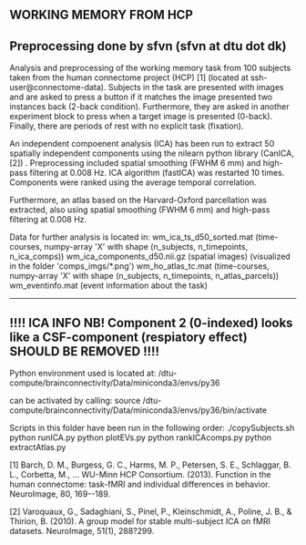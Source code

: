 WORKING MEMORY FROM HCP
-----------------------------
Preprocessing done by sfvn
(sfvn at dtu dot dk)
-----------------------------

Analysis and preprocessing of the working memory task from 100 subjects
taken from the human connectome project (HCP) [1]
(located at ssh-user@connectome-data). Subjects in the task are presented with images 
and are asked to press a button if it matches the image presented two instances back 
(2-back condition). Furthermore, they are asked in another experiment block 
to press when a target image is presented (0-back). Finally, there are periods of 
rest with no explicit task (fixation).

An independent compoenent analysis (ICA) has been run to extract 50 
spatially independent components using the nilearn python library (CanICA, [2]) . 
Preprocessing included spatial smoothing (FWHM 6 mm) and high-pass filtering 
at 0.008 Hz. ICA algorithm (fastICA) was restarted 10 times. Components were ranked
using the average temporal correlation. 

Furthermore, an atlas based on the Harvard-Oxford parcellation was extracted, 
also using spatial smoothing (FWHM 6 mm) and high-pass filtering at 0.008 Hz.

Data for further analysis is located in:
wm_ica_ts_d50_sorted.mat  		(time-courses, numpy-array 'X' with shape (n_subjects, n_timepoints, n_ica_comps))
wm_ica_components_d50.nii.gz	(spatial images) (visualized in the folder 'comps_imgs/*.png')
wm_ho_atlas_tc.mat				(time-courses, numpy-array 'X' with shape (n_subjects, n_timepoints, n_atlas_parcels)) 
wm_eventinfo.mat				(event information about the task)

--------------------
!!!! ICA INFO
NB! Component 2  (0-indexed) looks like a CSF-component  (respiatory effect)
SHOULD BE REMOVED
!!!!
---------------------

Python environment used is located at:
/dtu-compute/brainconnectivity/Data/miniconda3/envs/py36

can be activated by calling:
source /dtu-compute/brainconnectivity/Data/miniconda3/envs/py36/bin/activate

Scripts in this folder have been run in the following order:
./copySubjects.sh
python runICA.py
python plotEVs.py
python rankICAcomps.py
python extractAtlas.py


[1] Barch, D. M., Burgess, G. C., Harms, M. P., Petersen, S. E., Schlaggar, 
	B. L., Corbetta, M., ... WU-Minn HCP Consortium. (2013). 
	Function in the human connectome: task-fMRI and individual differences in behavior. 
	NeuroImage, 80, 169--189.

[2] Varoquaux, G., Sadaghiani, S., Pinel, P., Kleinschmidt, A., 
	Poline, J. B., & Thirion, B. (2010). 
	A group model for stable multi-subject ICA on fMRI datasets. 
	NeuroImage, 51(1), 288?299.
